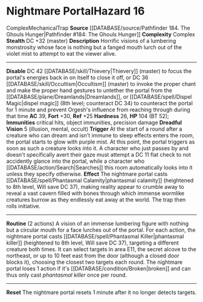 ﻿---
ac: '39'
all_resistance: null
complexity: Complex
element: null
fortitude: '+30'
hardness: '26'
hazard_type: Trap
hp: 104 (BT 52)
id: '268'
immunity:
- critical hits
- object immunities
- precision damage
level: '16'
name: Nightmare Portal
rarity: Common
reflex: '+25'
resistance: null
rus_type_level: null
school: null
source: '[[DATABASE/source/Pathfinder 184. The Ghouls Hunger|Pathfinder #184: The
  Ghouls Hunger]]'
trait:
- '[[DATABASE/trait/Complex|Complex]]'
- '[[DATABASE/trait/Mechanical|Mechanical]]'
- '[[DATABASE/trait/Trap|Trap]]'
type: Hazard
weakness: null
will: null

---
# Nightmare Portal<span class="item-type">Hazard 16</span>

<span class="item-trait">Complex</span><span class="item-trait">Mechanical</span><span class="item-trait">Trap</span>
**Source** [[DATABASE/source/Pathfinder 184. The Ghouls Hunger|Pathfinder #184: The Ghouls Hunger]]
**Complexity** Complex
**Stealth** DC +32 (master)
**Description** Horrific visions of a lumbering monstrosity whose face is nothing but a fanged mouth lurch out of the violet mist to attempt to eat the viewer alive.

---
**Disable** DC 42 [[DATABASE/skill/Thievery|Thievery]] (master) to focus the portal's energies back in on itself to close it off, or DC 36 [[DATABASE/skill/Occultism|Occultism]] (master) to invoke the proper chant and make the proper hand gestures to untether the portal from the [[DATABASE/plane/Dreamlands|Dreamlands]], or [[DATABASE/spell/Dispel Magic|dispel magic]] (8th level; counteract DC 34) to counteract the portal for 1 minute and prevent Orgesh's influence from reaching through during that time
**AC** 39, **Fort** +30, **Ref** +25
**Hardness** 26, **HP** 104 (BT 52); **Immunities** critical hits, object immunities, precision damage
**Dreadful Vision** <span class="action-icon">5</span> (illusion, mental, occult) **Trigger** At the start of a round after a creature who can dream and isn't immune to sleep effects enters the room, the portal starts to glow with purple mist. At this point, the portal triggers as soon as such a creature looks into it. A character who just passes by and doesn't specifically avert their gaze must attempt a DC 11 flat check to not accidently glance into the portal, while a character who [[DATABASE/action/Search|Searches]] this room automatically looks into it unless they specify otherwise. **Effect** The nightmare portal casts [[DATABASE/spell/Phantasmal Calamity|phantasmal calamity]] (heightened to 8th level, Will save DC 37), making reality appear to crumble away to reveal a vast cavern filled with bones through which immense wormlike creatures burrow as they endlessly eat away at the world. The trap then rolls initiative.

---
**Routine** (2 actions) A vision of an immense lumbering figure with nothing but a circular mouth for a face lurches out of the portal. For each action, the nightmare portal casts [[DATABASE/spell/Phantasmal Killer|phantasmal killer]] (heightened to 8th level, Will save DC 37), targeting a different creature both times. It can select targets in area E11, the secret alcove to the northeast, or up to 10 feet east from the door (although a closed door blocks it), choosing the closest two targets each round. The nightmare portal loses 1 action if it's [[DATABASE/condition/Broken|broken]] and can thus only cast _phantasmal killer_ once per round.

---
**Reset** The nightmare portal resets 1 minute after it no longer detects targets.